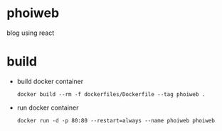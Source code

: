 # phoiweb

blog using react

# build

- build docker container
  
  ```shell
  docker build --rm -f dockerfiles/Dockerfile --tag phoiweb .
  ```
- run docker container
  
  ```shell
  docker run -d -p 80:80 --restart=always --name phoiweb phoiweb
  ```